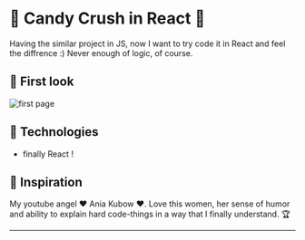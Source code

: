 # 🍊 Candy Crush in React  🍊
Having the similar project in JS, now I want to try code it in React and feel the diffrence :) Never enough of logic, of course.

## 🍋 First look 

![first page](./src/images/screen_1.png)

## 🍋 Technologies

+ finally React !

## 🍋 Inspiration
My youtube angel  ♥ Ania Kubow ♥. Love this women, her sense of humor and ability to explain hard code-things in a way that I finally understand. 🏆


***
